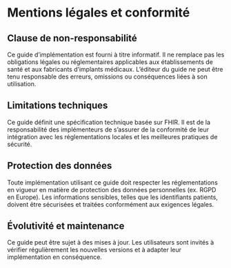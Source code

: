 # Mentions légales et conformité

## Clause de non-responsabilité
Ce guide d’implémentation est fourni à titre informatif. Il ne remplace pas les obligations légales ou réglementaires applicables aux établissements de santé et aux fabricants d’implants médicaux. L’éditeur du guide ne peut être tenu responsable des erreurs, omissions ou conséquences liées à son utilisation.

## Limitations techniques
Ce guide définit une spécification technique basée sur FHIR. Il est de la responsabilité des implémenteurs de s’assurer de la conformité de leur intégration avec les réglementations locales et les meilleures pratiques de sécurité.

## Protection des données
Toute implémentation utilisant ce guide doit respecter les réglementations en vigueur en matière de protection des données personnelles (ex. RGPD en Europe). Les informations sensibles, telles que les identifiants patients, doivent être sécurisées et traitées conformément aux exigences légales.

## Évolutivité et maintenance
Ce guide peut être sujet à des mises à jour. Les utilisateurs sont invités à vérifier régulièrement les nouvelles versions et à adapter leur implémentation en conséquence.
